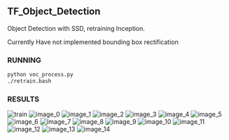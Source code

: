 ## TF\_Object\_Detection

Object Detection with SSD, retraining Inception.

Currently Have not implemented bounding box rectification

### RUNNING

```bash
python voc_process.py
./retrain.bash
```

### RESULTS

![train](images/train.png)
![image\_0](images/image_0.png)
![image\_1](images/image_1.png)
![image\_2](images/image_2.png)
![image\_3](images/image_3.png)
![image\_4](images/image_4.png)
![image\_5](images/image_5.png)
![image\_6](images/image_6.png)
![image\_7](images/image_7.png)
![image\_8](images/image_8.png)
![image\_9](images/image_9.png)
![image\_10](images/image_10.png)
![image\_11](images/image_11.png)
![image\_12](images/image_12.png)
![image\_13](images/image_13.png)
![image\_14](images/image_14.png)
